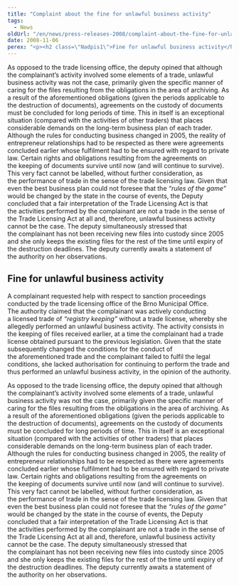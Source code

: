 ```yaml
---
title: "Complaint about the fine for unlawful business activity"
tags:
  - News
oldUrl: "/en/news/press-releases-2008/complaint-about-the-fine-for-unlawful-business-activity/"
date: 2008-11-06
perex: "<p><h2 class=\"Nadpis1\">Fine for unlawful business activity</h2> <p class=\"Normln\" style=\"text-indent:0pt;\">A complainant requested help with respect to sanction proceedings conducted by the trade licensing office of the Brno Municipal Office. The authority claimed that the complainant was actively conducting a licensed trade of <span style=\"font-style:italic;\">“registry keeping”</span> without a trade license, whereby she allegedly performed an unlawful business activity. The activity consists in the keeping of files received earlier, at a time the complainant had a trade license obtained pursuant to the previous legislation. Given that the state subsequently changed the conditions for the conduct of the aforementioned trade and the complainant failed to fulfil the legal conditions, she lacked authorisation for continuing to perform the trade and thus performed an unlawful business activity, in the opinion of the authority.</p>"
---
```


<!-- imported from the old website -->

<p class="Normln" style="text-indent:0pt;">As opposed to the trade licensing office, the deputy opined that although the complainant’s activity involved some elements of a trade, unlawful business activity was not the case, primarily given the specific manner of caring for the files resulting from the obligations in the area of archiving. As a result of the aforementioned obligations (given the periods applicable to the destruction of documents), agreements on the custody of documents must be concluded for long periods of time. This in itself is an exceptional situation (compared with the activities of other traders) that places considerable demands on the long-term business plan of each trader. Although the rules for conducting business changed in 2005, the reality of entrepreneur relationships had to be respected as there were agreements concluded earlier whose fulfilment had to be ensured with regard to private law. Certain rights and obligations resulting from the agreements on the keeping of documents survive until now (and will continue to survive). This very fact cannot be labelled, without further consideration, as the performance of trade in the sense of the trade licensing law. Given that even the best business plan could not foresee that the <span style="font-style:italic;">“rules of the game” </span>would be changed by the state in the course of events, the Deputy concluded that a fair interpretation of the Trade Licensing Act is that the activities performed by the complainant are not a trade in the sense of the Trade Licensing Act at all and, therefore, unlawful business activity cannot be the case. The deputy simultaneously stressed that the complainant has not been receiving new files into custody since 2005 and she only keeps the existing files for the rest of the time until expiry of the destruction deadlines. The deputy currently awaits a statement of the authority on her observations.</p>
</p>
	
<h2 class="Nadpis1">Fine for unlawful business activity</h2>
<p class="Normln" style="text-indent:0pt;">A complainant requested help with respect to sanction proceedings conducted by the trade licensing office of the Brno Municipal Office. The authority claimed that the complainant was actively conducting a licensed trade of <span style="font-style:italic;">“registry keeping”</span> without a trade license, whereby she allegedly performed an unlawful business activity. The activity consists in the keeping of files received earlier, at a time the complainant had a trade license obtained pursuant to the previous legislation. Given that the state subsequently changed the conditions for the conduct of the aforementioned trade and the complainant failed to fulfil the legal conditions, she lacked authorisation for continuing to perform the trade and thus performed an unlawful business activity, in the opinion of the authority.</p>
<p class="Normln" style="text-indent:0pt;">As opposed to the trade licensing office, the deputy opined that although the complainant’s activity involved some elements of a trade, unlawful business activity was not the case, primarily given the specific manner of caring for the files resulting from the obligations in the area of archiving. As a result of the aforementioned obligations (given the periods applicable to the destruction of documents), agreements on the custody of documents must be concluded for long periods of time. This in itself is an exceptional situation (compared with the activities of other traders) that places considerable demands on the long-term business plan of each trader. Although the rules for conducting business changed in 2005, the reality of entrepreneur relationships had to be respected as there were agreements concluded earlier whose fulfilment had to be ensured with regard to private law. Certain rights and obligations resulting from the agreements on the keeping of documents survive until now (and will continue to survive). This very fact cannot be labelled, without further consideration, as the performance of trade in the sense of the trade licensing law. Given that even the best business plan could not foresee that the <span style="font-style:italic;">“rules of the game” </span>would be changed by the state in the course of events, the Deputy concluded that a fair interpretation of the Trade Licensing Act is that the activities performed by the complainant are not a trade in the sense of the Trade Licensing Act at all and, therefore, unlawful business activity cannot be the case. The deputy simultaneously stressed that the complainant has not been receiving new files into custody since 2005 and she only keeps the existing files for the rest of the time until expiry of the destruction deadlines. The deputy currently awaits a statement of the authority on her observations.</p>
